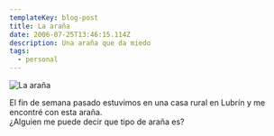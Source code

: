 ```yaml
---
templateKey: blog-post
title: La araña
date: 2006-07-25T13:46:15.114Z
description: Una araña que da miedo
tags:
  - personal
---
```

![La araña](https://i1.wp.com/static.flickr.com/60/198165359_fde0cd1aab_m.jpg "La araña")

El fin de semana pasado estuvimos en una casa rural en Lubrín y me encontré con esta araña.\
¿Alguien me puede decir que tipo de araña es?